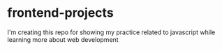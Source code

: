 # frontend-projects
I'm creating this repo for showing my practice related to javascript while learning more about web development 
